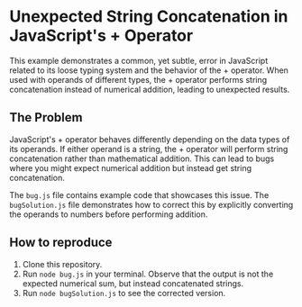 # Unexpected String Concatenation in JavaScript's + Operator

This example demonstrates a common, yet subtle, error in JavaScript related to its loose typing system and the behavior of the + operator.  When used with operands of different types, the + operator performs string concatenation instead of numerical addition, leading to unexpected results.

## The Problem

JavaScript's + operator behaves differently depending on the data types of its operands. If either operand is a string, the + operator will perform string concatenation rather than mathematical addition. This can lead to bugs where you might expect numerical addition but instead get string concatenation.

The `bug.js` file contains example code that showcases this issue.  The `bugSolution.js` file demonstrates how to correct this by explicitly converting the operands to numbers before performing addition.

## How to reproduce

1. Clone this repository.
2. Run `node bug.js` in your terminal.  Observe that the output is not the expected numerical sum, but instead concatenated strings.
3. Run `node bugSolution.js` to see the corrected version.